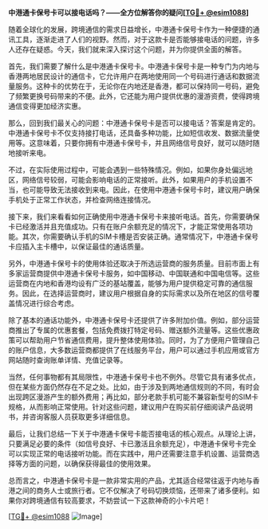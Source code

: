 **中港通卡保号卡可以接电话吗？——全方位解答你的疑问[[TG💪+ @esim1088](https://t.me/s/esim1088)]**

随着全球化的发展，跨境通信的需求日益增长，中港通卡保号卡作为一种便捷的通讯工具，逐渐走进了人们的视野。然而，对于这款卡是否能够接电话的问题，许多人还存在疑惑。今天，我们就来深入探讨这个问题，并为你提供全面的解答。

首先，我们需要了解什么是中港通卡保号卡。中港通卡保号卡是一种专门为内地与香港两地居民设计的通信卡，它允许用户在两地使用同一个号码进行通话和数据流量服务。这种卡的优势在于，无论你在内地还是香港，都可以保持同一号码，避免了频繁更换号码带来的不便。此外，它还能为用户提供优惠的漫游资费，使得跨境通信变得更加经济实惠。

那么，回到我们最关心的问题：中港通卡保号卡是否可以接电话？答案是肯定的。中港通卡保号卡不仅支持接打电话，还具备多种功能，比如短信收发、数据流量使用等。这意味着，只要你拥有中港通卡保号卡，并且网络信号良好，就可以随时随地接听来电。

不过，在实际使用过程中，可能会遇到一些特殊情况。例如，如果你身处偏远地区，网络信号较弱，可能会影响电话的正常接听。此外，如果用户的手机设置不当，也可能导致无法接收到来电。因此，在使用中港通卡保号卡时，建议用户确保手机处于正常工作状态，并检查网络连接情况。

接下来，我们来看看如何正确使用中港通卡保号卡来接听电话。首先，你需要确保卡已经激活并且充值成功。只有在账户余额充足的情况下，才能正常使用各项功能。其次，你需要确认手机的SIM卡槽是否安装正确。通常情况下，中港通卡保号卡应插入主卡槽中，以保证最佳的通话质量。

另外，中港通卡保号卡的使用体验还取决于所选运营商的服务质量。目前市面上有多家运营商提供中港通卡保号卡服务，如中国移动、中国联通和中国电信等。这些运营商在内地和香港均设有广泛的基站覆盖，能够为用户提供稳定可靠的通信服务。因此，在选择运营商时，建议用户根据自身的实际需求以及所在地区的信号覆盖情况进行综合考虑。

除了基本的通话功能外，中港通卡保号卡还提供了许多附加价值。例如，部分运营商推出了专属的优惠套餐，包括免费拨打特定号码、赠送额外流量等。这些优惠政策可以帮助用户节省通信费用，提升整体使用体验。同时，为了方便用户管理自己的账户信息，大多数运营商都提供了在线服务平台，用户可以通过手机应用或官方网站随时查询账单详情、充值记录等。

当然，任何事物都有其局限性，中港通卡保号卡也不例外。尽管它具有诸多优点，但在某些方面仍然存在不足之处。比如，由于涉及到两地通信规则的不同，有时会出现跨区漫游产生的额外费用；再比如，部分老款手机可能不兼容新型号的SIM卡规格，从而影响正常使用。针对这些问题，建议用户在购买前仔细阅读产品说明书，并咨询客服人员获取更多详细信息。

最后，让我们总结一下关于中港通卡保号卡能否接电话的核心观点。从理论上讲，只要满足必要的条件（如信号良好、卡已激活且余额充足），中港通卡保号卡完全可以实现正常的电话接听功能。而在实践中，用户还需要注意手机设置、运营商选择等方面的问题，以确保获得最佳的使用效果。

总而言之，中港通卡保号卡是一款非常实用的产品，尤其适合经常往返于内地与香港之间的商务人士或旅行者。它不仅解决了号码切换烦恼，还带来了诸多便利。如果你对跨境通信有较高要求，不妨尝试一下这款神奇的小卡片吧！

[[TG💪+ @esim1088](https://t.me/s/esim1088) ![Image](https://i.postimg.cc/4NQfJmqS/Snipaste-2025-05-13-00-14-12.png)]